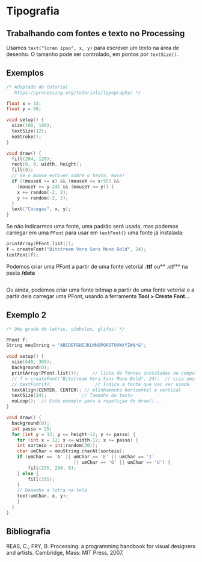 # Tipografia

## Trabalhando com fontes e texto no Processing

Usamos `text("loren ipso", x, y)` para escrever um texto na área de desenho. O tamanho pode ser controlado, em pontos por `textSize()`.

## Exemplos

```pde
/* Adaptado do tutorial
   https://processing.org/tutorials/typography/ */

float x = 33;
float y = 60;

void setup() {
  size(100, 100);
  textSize(12);
  noStroke();
}

void draw() {
  fill(204, 120);
  rect(0, 0, width, height);
  fill(0);
  // Se o mouse estiver sobre o texto, mova!
  if ((mouseX >= x) && (mouseX <= x+55) &&
    (mouseY >= y-24) && (mouseY <= y)) {
    x += random(-2, 2);
    y += random(-2, 2);
  }
  text("Cócegas", x, y);
}
```

Se não indicarmos uma fonte, uma padrão será usada, mas podemos carregar em uma `PFont` para usar em `textFont()` uma fonte já instalada:

```pde
printArray(PFont.list());
f = createFont("Bitstream Vera Sans Mono Bold", 24);
textFont(f);
```
Podemos criar uma PFont a partir de uma fonte vetorial **.ttf** ou** .otf** na pasta **/data**

```pde


```

Ou ainda, podemos criar uma fonte bitmap a partir de uma fonte vetorial e a partir dela carregar uma PFont, usando a ferramenta **Tool > Create Font...**

## Exemplo 2

```pde
/* Uma grade de letras, símbolos, glifos! */

PFont f;
String meuString = "ABCDEFGHIJKLMNOPQRSTUVWXYZ#$*&";

void setup() {
  size(640, 360);
  background(0);
  printArray(PFont.list());     // lista de fontes instaladas no computador
  // f = createFont("Bitstream Vera Sans Mono Bold", 24);  // cria uma fonte Pfont
  // textFont(f);                // Indica a fonte que vai ser usada
  textAlign(CENTER, CENTER); // Alinhamento horizontal e vertical
  textSize(24);             // Tamanho do texto
  noLoop();  // Este exemplo para a repetiçao do draw()...
}

void draw() {
  background(0);
  int passo = 25;
  for (int y = 12; y <= height-12; y += passo) {
	for (int x = 12; x <= width-12; x += passo) {
  	int sorteio = int(random(30));
  	char umChar = meuString.charAt(sorteio);
  	if (umChar == 'A' || umChar == 'E' || umChar == 'I'
                         || umChar == 'O' || umChar == 'U') {
    	fill(255, 204, 0);
  	} else {
    	fill(255);
  	}
  	// Desenha a letra na tela
  	text(umChar, x, y);
	}
  }
}

```



## Bibliografia

REAS, C.; FRY, B. Processing: a programming handbook for visual designers and artists. Cambridge, Mass: MIT Press, 2007. 
